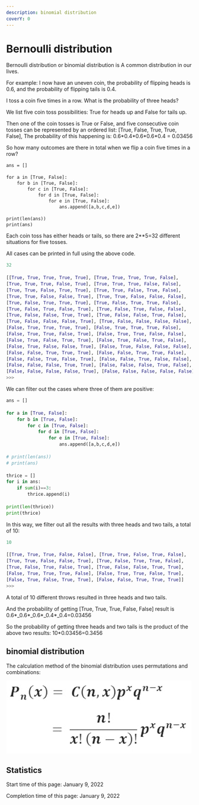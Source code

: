 ```yaml
---
description: binomial distribution
coverY: 0
---
```


# Bernoulli distribution

Bernoulli distribution or binomial distribution is A common distribution in our lives.

For example: I now have an uneven coin, the probability of flipping heads is 0.6, and the probability of flipping tails is 0.4.

I toss a coin five times in a row. What is the probability of three heads?

We list five coin toss possibilities: True for heads up and False for tails up.

Then one of the coin tosses is True or False, and five consecutive coin tosses can be represented by an ordered list: \[True, False, True, True, False], The probability of this happening is: 0.6\*0.4\*0.6\*0.6\*0.4 = 0.03456

So how many outcomes are there in total when we flip a coin five times in a row?

```cfscript
ans = []

for a in [True, False]:
    for b in [True, False]:
        for c in [True, False]:
            for d in [True, False]:
                for e in [True, False]:
                    ans.append([a,b,c,d,e])

print(len(ans))
print(ans)
```

Each coin toss has either heads or tails, so there are 2\*\*5=32 different situations for five tosses.

All cases can be printed in full using the above code.

```python
32

[[True, True, True, True, True], [True, True, True, True, False], 
[True, True, True, False, True], [True, True, True, False, False], 
[True, True, False, True, True], [True, True, False, True, False], 
[True, True, False, False, True], [True, True, False, False, False], 
[True, False, True, True, True], [True, False, True, True, False], 
[True, False, True, False, True], [True, False, True, False, False], 
[True, False, False, True, True], [True, False, False, True, False], 
[True, False, False, False, True], [True, False, False, False, False], 
[False, True, True, True, True], [False, True, True, True, False], 
[False, True, True, False, True], [False, True, True, False, False], 
[False, True, False, True, True], [False, True, False, True, False], 
[False, True, False, False, True], [False, True, False, False, False], 
[False, False, True, True, True], [False, False, True, True, False], 
[False, False, True, False, True], [False, False, True, False, False], 
[False, False, False, True, True], [False, False, False, True, False], 
[False, False, False, False, True], [False, False, False, False, False]]
>>> 
```

We can filter out the cases where three of them are positive:

```python
ans = []

for a in [True, False]:
    for b in [True, False]:
        for c in [True, False]:
            for d in [True, False]:
                for e in [True, False]:
                    ans.append([a,b,c,d,e])

# print(len(ans))
# print(ans)

thrice = []
for i in ans:
    if sum(i)==3:
        thrice.append(i)

print(len(thrice))
print(thrice)
```

In this way, we filter out all the results with three heads and two tails, a total of 10:

```python
10

[[True, True, True, False, False], [True, True, False, True, False], 
[True, True, False, False, True], [True, False, True, True, False], 
[True, False, True, False, True], [True, False, False, True, True], 
[False, True, True, True, False], [False, True, True, False, True], 
[False, True, False, True, True], [False, False, True, True, True]]
>>> 
```

A total of 10 different throws resulted in three heads and two tails.

And the probability of getting \[True, True, True, False, False] result is 0.6\*_0.6\*_0.6\*_0.4\*_0.4=0.03456

So the probability of getting three heads and two tails is the product of the above two results: 10\*0.03456=0.3456

## binomial distribution

The calculation method of the binomial distribution uses permutations and combinations:

![binomial distribution](<../.gitbook/assets/image (21).png>)

















## Statistics

Start time of this page: January 9, 2022

Completion time of this page: January 9, 2022
